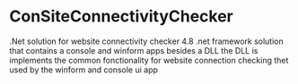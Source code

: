 # ConSiteConnectivityChecker
.Net solution for website connectivity checker
4.8 .net framework solution that contains a console and winform apps besides a DLL 
the DLL is implements the common fonctionality for website connection checking thet used by the winform and console ui app
